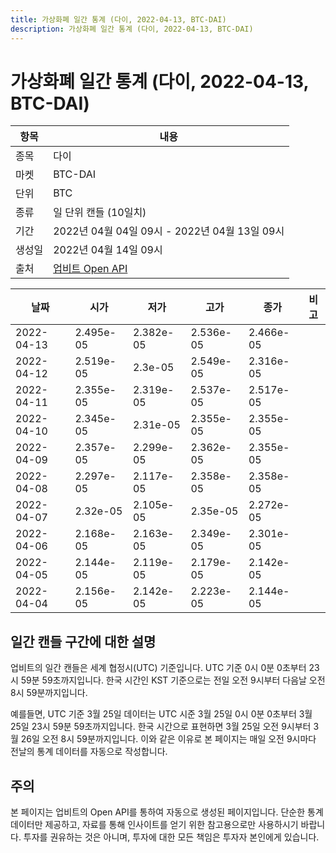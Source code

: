 ```yaml
---
title: 가상화폐 일간 통계 (다이, 2022-04-13, BTC-DAI)
description: 가상화폐 일간 통계 (다이, 2022-04-13, BTC-DAI)
---
```



가상화폐 일간 통계 (다이, 2022-04-13, BTC-DAI)
===

|항목|내용|
|--|--|
|종목|다이|
|마켓|BTC-DAI|
|단위|BTC|
|종류|일 단위 캔들 (10일치)|
|기간|2022년 04월 04일 09시 - 2022년 04월 13일 09시|
|생성일|2022년 04월 14일 09시|
|출처|[업비트 Open API](https://docs.upbit.com)|


|날짜|시가|저가|고가|종가|비고|
|--|--|--|--|--|--|
|2022-04-13|2.495e-05|2.382e-05|2.536e-05|2.466e-05|    |
|2022-04-12|2.519e-05|2.3e-05|2.549e-05|2.316e-05|    |
|2022-04-11|2.355e-05|2.319e-05|2.537e-05|2.517e-05|    |
|2022-04-10|2.345e-05|2.31e-05|2.355e-05|2.355e-05|    |
|2022-04-09|2.357e-05|2.299e-05|2.362e-05|2.355e-05|    |
|2022-04-08|2.297e-05|2.117e-05|2.358e-05|2.358e-05|    |
|2022-04-07|2.32e-05|2.105e-05|2.35e-05|2.272e-05|    |
|2022-04-06|2.168e-05|2.163e-05|2.349e-05|2.301e-05|    |
|2022-04-05|2.144e-05|2.119e-05|2.179e-05|2.142e-05|    |
|2022-04-04|2.156e-05|2.142e-05|2.223e-05|2.144e-05|    |


일간 캔들 구간에 대한 설명
---


업비트의 일간 캔들은 세계 협정시(UTC) 기준입니다. 
UTC 기준 0시 0분 0초부터 23시 59분 59초까지입니다. 
한국 시간인 KST 기준으로는 전일 오전 9시부터 다음날 오전 8시 59분까지입니다. 


예를들면, UTC 기준 3월 25일 데이터는 UTC 시준 3월 25일 0시 0분 0초부터 3월 25일 23시 59분 59초까지입니다. 
한국 시간으로 표현하면 3월 25일 오전 9시부터 3월 26일 오전 8시 59분까지입니다. 
이와 같은 이유로 본 페이지는 매일 오전 9시마다 전날의 통계 데이터를 자동으로 작성합니다. 


주의
---


본 페이지는 업비트의 Open API를 통하여 자동으로 생성된 페이지입니다. 
단순한 통계 데이터만 제공하고, 자료를 통해 인사이트를 얻기 위한 참고용으로만 사용하시기 바랍니다. 
투자를 권유하는 것은 아니며, 투자에 대한 모든 책임은 투자자 본인에게 있습니다. 

